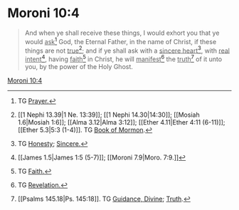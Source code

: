 # Moroni 10:4

> And when ye shall receive these things, I would exhort you that ye would <u>ask</u>[^a] God, the Eternal Father, in the name of Christ, if these things are not <u>true</u>[^b]; and if ye shall ask with a <u>sincere heart</u>[^c], with <u>real intent</u>[^d], having <u>faith</u>[^e] in Christ, he will <u>manifest</u>[^f] the <u>truth</u>[^g] of it unto you, by the power of the Holy Ghost.

[Moroni 10:4](https://www.churchofjesuschrist.org/study/scriptures/bofm/moro/10?lang=eng&id=p4#p4)


[^a]: TG [Prayer.](https://www.churchofjesuschrist.org/study/scriptures/tg/prayer?lang=eng)
[^b]: [[1 Nephi 13.39|1 Ne. 13:39]]; [[1 Nephi 14.30|14:30]]; [[Mosiah 1.6|Mosiah 1:6]]; [[Alma 3.12|Alma 3:12]]; [[Ether 4.11|Ether 4:11 (6-11)]]; [[Ether 5.3|5:3 (1-4)]]. TG [Book of Mormon](https://www.churchofjesuschrist.org/study/scriptures/tg/book-of-mormon?lang=eng).
[^c]: TG [Honesty](https://www.churchofjesuschrist.org/study/scriptures/tg/honesty?lang=eng); [Sincere.](https://www.churchofjesuschrist.org/study/scriptures/tg/sincere?lang=eng)
[^d]: [[James 1.5|James 1:5 (5-7)]]; [[Moroni 7.9|Moro. 7:9.]]
[^e]: TG [Faith.](https://www.churchofjesuschrist.org/study/scriptures/tg/faith?lang=eng)
[^f]: TG [Revelation.](https://www.churchofjesuschrist.org/study/scriptures/tg/revelation?lang=eng)
[^g]: [[Psalms 145.18|Ps. 145:18]]. TG [Guidance, Divine](https://www.churchofjesuschrist.org/study/scriptures/tg/guidance-divine?lang=eng); [Truth](https://www.churchofjesuschrist.org/study/scriptures/tg/truth?lang=eng).
